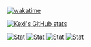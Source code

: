 [![wakatime](https://wakatime.com/badge/user/566126df-1e6d-4987-9110-c6778444c2ba.svg)](https://wakatime.com/@566126df-1e6d-4987-9110-c6778444c2ba)

[![Kexi's GitHub stats](https://github-readme-stats.vercel.app/api?username=kexi&theme=vue-dark&show_icons=true&show_icons=true)](https://github.com/kexi/github-readme-stats)

[![Stat](https://wakatime.com/share/@kexi/99b0ddd0-306f-43cf-8de2-1c4479311826.svg)](https://wakatime.com/@kexi) 
[![Stat](https://wakatime.com/share/@kexi/8d20b0dd-fd23-4fe9-91ce-22ed66c4ca15.svg)](https://wakatime.com/@kexi)
[![Stat](https://wakatime.com/share/@kexi/f67f15e0-45a3-4c43-889f-04cf501ceb57.svg)](https://wakatime.com/@kexi)
[![Stat](https://wakatime.com/share/@kexi/ea3b17a8-47ca-408e-8952-485bd1428348.svg)](https://wakatime.com/@kexi)
